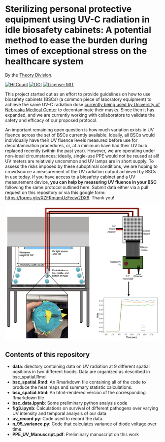 # Sterilizing personal protective equipment using UV-C radiation in idle biosafety cabinets: A potential method to ease the burden during times of exceptional stress on the healthcare system

By the [Theory Division](https://www.lerner.ccf.org/thor/scott/lab/). 

[![HitCount](http://hits.dwyl.com/theorydivision/covid19_biosafety_cabinet.svg)](http://hits.dwyl.com/theorydivision/covid19_biosafety_cabinet) [![DOI](https://zenodo.org/badge/249324287.svg)](https://zenodo.org/badge/latestdoi/249324287) [![License: MIT](https://img.shields.io/badge/License-MIT-yellow.svg)](https://opensource.org/licenses/MIT)

This project started out as an effort to provide guidelines on how to use biosafety cabinets (BSCs) (a common piece of laboratory equipment) to achieve the same UV-C radiation dose [currently being used by University of Nebraska Medical Center](https://www.nebraskamed.com/sites/default/files/documents/covid-19/n-95-decon-process.pdf) to decontaminate their masks. Since then it has expanded, and we are currently working with collaborators to validate the safety and efficacy of our proposed protocol. 

An important remaining open question is how much variation exists in UV fluence across the set of BSCs currently available. Ideally, all BSCs would individually have their UV fluence levels measured before use for decontamination procedures, or, at a minimum have had their UV bulb replaced recently (within the past year). However, we are operating under non-ideal circumstances; ideally, single-use PPE would not be reused at all! UV meters are relatively uncommon and UV lamps are in short supply. To assess the risks imposed by these suboptimal conditions, we are hoping to crowdsource a measurement of the UV radiation output achieved by BSCs in use today. If you have access to a biosafety cabinet and a UV measurement device, **you can help by measuring UV fluence in your BSC** following the same protocol outlined here. Submit data either via a pull request on this repository or via this google form: https://forms.gle/XZFRmqmUzFeew2DX8. Thank you!

![Schematic of our methods](figs/methods.png)



## Contents of this repository

- **data**: directory containing data on UV radiation at 9 different spatial positions in two different hoods. Data are organized as described in bsc_spatial.Rmd
- **bsc_spatial.Rmd**: An Rmarkdown file containing all of the code to produce the heat maps and summary statistic calculations.
- **bsc_spatial.html**: An html-rendered version of the corresponding Rmarkdown file
- **bsc_data.ipynb**: Some preliminary python analysis code
- **fig3.ipynb**: Calculations on survival of different pathogens over varying UV intensity and temporal analysis of our data
- **uv_record.py**: Code used to record the data.
- **n_95_variance.py**: Code that calculates variance of diode voltage over time.
- **PPE_UV_Manuscript.pdf**: Preliminary manuscript on this work
